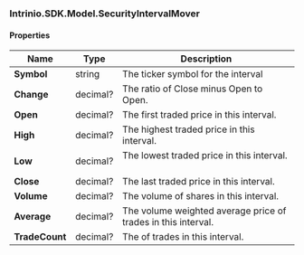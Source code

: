 [//]: # (CLASS:Intrinio.SDK.Model.SecurityIntervalMover)

[//]: # (KIND:object)

### Intrinio.SDK.Model.SecurityIntervalMover
#### Properties

[//]: # (START_DEFINITION)

Name | Type | Description
------------ | ------------- | -------------
**Symbol** | string | The ticker symbol for the interval &nbsp;
**Change** | decimal? | The ratio of Close minus Open to Open. &nbsp;
**Open** | decimal? | The first traded price in this interval. &nbsp;
**High** | decimal? | The highest traded price in this interval. &nbsp;
**Low** | decimal? | The lowest traded price in this interval. &nbsp;
**Close** | decimal? | The last traded price in this interval. &nbsp;
**Volume** | decimal? | The volume of shares in this interval. &nbsp;
**Average** | decimal? | The volume weighted average price of trades in this interval. &nbsp;
**TradeCount** | decimal? | The of trades in this interval. &nbsp;

[//]: # (END_DEFINITION)


